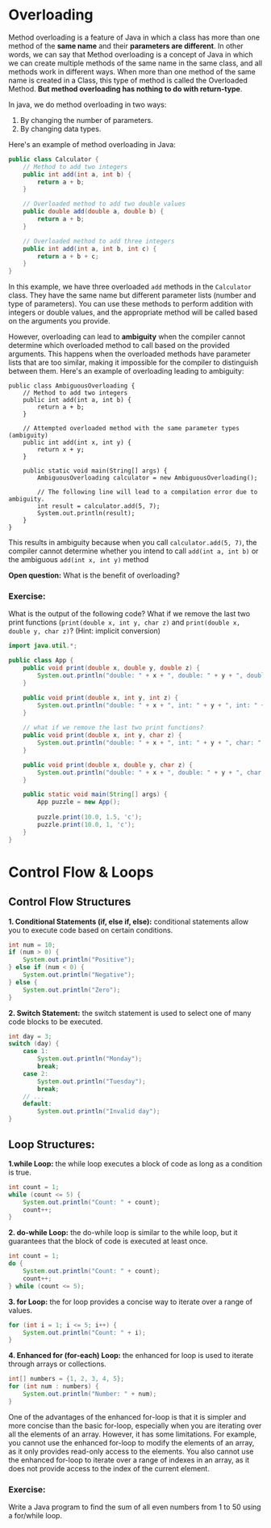 # Overloading

Method overloading is a feature of Java in which a class has more than one method of the **same name** and their **parameters are different**. In other words, we can say that Method overloading is a concept of Java in which we can create multiple methods of the same name in the same class, and all methods work in different ways. When more than one method of the same name is created in a Class, this type of method is called the Overloaded Method. **But method overloading has nothing to do with return-type**.

In java, we do method overloading in two ways:

1.  By changing the number of parameters.
2.  By changing data types.

Here's an example of method overloading in Java:

```Java
public class Calculator {
    // Method to add two integers
    public int add(int a, int b) {
        return a + b;
    }

    // Overloaded method to add two double values
    public double add(double a, double b) {
        return a + b;
    }

    // Overloaded method to add three integers
    public int add(int a, int b, int c) {
        return a + b + c;
    }
}
```

In this example, we have three overloaded `add` methods in the `Calculator` class. They have the same name but different parameter lists (number and type of parameters). You can use these methods to perform addition with integers or double values, and the appropriate method will be called based on the arguments you provide.

However, overloading can lead to **ambiguity** when the compiler cannot determine which overloaded method to call based on the provided arguments. This happens when the overloaded methods have parameter lists that are too similar, making it impossible for the compiler to distinguish between them. Here's an example of overloading leading to ambiguity:

```
public class AmbiguousOverloading {
    // Method to add two integers
    public int add(int a, int b) {
        return a + b;
    }

    // Attempted overloaded method with the same parameter types (ambiguity)
    public int add(int x, int y) {
        return x + y;
    }

    public static void main(String[] args) {
        AmbiguousOverloading calculator = new AmbiguousOverloading();
        
        // The following line will lead to a compilation error due to ambiguity.
        int result = calculator.add(5, 7);
        System.out.println(result);
    }
}
```

This results in ambiguity because when you call `calculator.add(5, 7)`, the compiler cannot determine whether you intend to call `add(int a, int b)` or the ambiguous `add(int x, int y)` method

**Open question:** What is the benefit of overloading?

### Exercise:

What is the output of the following code? What if we remove the last two print functions (`print(double x, int y, char z)` and `print(double x, double y, char z)`? (Hint: implicit conversion)

```Java
import java.util.*;

public class App {
    public void print(double x, double y, double z) {
        System.out.println("double: " + x + ", double: " + y + ", double: " + z);
    }

    public void print(double x, int y, int z) {
        System.out.println("double: " + x + ", int: " + y + ", int: " + z);
    }
    
    // what if we remove the last two print functions?
    public void print(double x, int y, char z) {
        System.out.println("double: " + x + ", int: " + y + ", char: " + z);
    }

    public void print(double x, double y, char z) {
        System.out.println("double: " + x + ", double: " + y + ", char: " + z);
    }

    public static void main(String[] args) {
        App puzzle = new App();
    
    	puzzle.print(10.0, 1.5, 'c');
        puzzle.print(10.0, 1, 'c');
    }
}
```

# Control Flow & Loops

## Control Flow Structures

**1\. Conditional Statements (if, else if, else):** conditional statements allow you to execute code based on certain conditions.

```Java
int num = 10;
if (num > 0) {
    System.out.println("Positive");
} else if (num < 0) {
    System.out.println("Negative");
} else {
    System.out.println("Zero");
}
```

**2\. Switch Statement:** the switch statement is used to select one of many code blocks to be executed.

```Java
int day = 3;
switch (day) {
    case 1:
        System.out.println("Monday");
        break;
    case 2:
        System.out.println("Tuesday");
        break;
    // ...
    default:
        System.out.println("Invalid day");
}
```

## Loop Structures:

**1.while Loop:** the while loop executes a block of code as long as a condition is true.

```Java
int count = 1;
while (count <= 5) {
    System.out.println("Count: " + count);
    count++;
}
```

**2\. do-while Loop:** the do-while loop is similar to the while loop, but it guarantees that the block of code is executed at least once.

```Java
int count = 1;
do {
    System.out.println("Count: " + count);
    count++;
} while (count <= 5);
```

**3\. for Loop:** the for loop provides a concise way to iterate over a range of values.

```Java
for (int i = 1; i <= 5; i++) {
    System.out.println("Count: " + i);
}
```

**4\. Enhanced for (for-each) Loop:** the enhanced for loop is used to iterate through arrays or collections.

```Java
int[] numbers = {1, 2, 3, 4, 5};
for (int num : numbers) {
    System.out.println("Number: " + num);
}
```

One of the advantages of the enhanced for-loop is that it is simpler and more concise than the basic for-loop, especially when you are iterating over all the elements of an array. However, it has some limitations. For example, you cannot use the enhanced for-loop to modify the elements of an array, as it only provides read-only access to the elements. You also cannot use the enhanced for-loop to iterate over a range of indexes in an array, as it does not provide access to the index of the current element.

### Exercise:

Write a Java program to find the sum of all even numbers from 1 to 50 using a for/while loop.